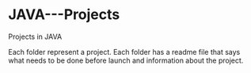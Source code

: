 # JAVA---Projects
Projects in JAVA

Each folder represent a project.
Each folder has a readme file that says what needs to be done before launch and information about the project.
